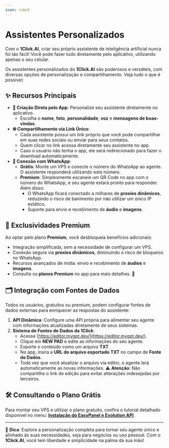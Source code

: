 ```yaml
---
icon: robot
---
```


# Assistentes Personalizados

Com o **1Click.AI**, criar seu próprio assistente de inteligência artificial nunca foi tão fácil! Você pode fazer tudo diretamente pelo aplicativo, utilizando apenas o seu celular.

Os assistentes personalizados do **1Click.AI** são poderosos e versáteis, com diversas opções de personalização e compartilhamento. Veja tudo o que é possível:

## ✨ Recursos Principais

* **📱 Criação Direta pelo App**: Personalize seu assistente diretamente no aplicativo.
  * Escolha o **nome**, **foto**, **personalidade**, **voz** e **mensagens de boas-vindas**.
* **🌐 Compartilhamento via Link Único**:
  * Cada assistente possui um link próprio que você pode compartilhar em suas redes sociais ou enviar para seus contatos.
  * Quem clicar no link acessa diretamente seu assistente no app.
  * Caso o usuário não tenha o app, ele será redirecionado para fazer o download automaticamente.
* **📲 Conexão com WhatsApp**:
  * **Grátis**: Monte um VPS e conecte o número do WhatsApp ao agente. O assistente responderá utilizando este número.
  * **Premium**: Simplesmente escaneie um QR Code no app com o número do WhatsApp, e seu agente estará pronto para responder. Além disso:
    * O WhatsApp ficará conectado a milhares de **proxies dinâmicos**, reduzindo o risco de banimento por não utilizar um único IP estático.
    * Suporte para envio e recebimento de **áudio** e **imagens**.

## 💎 Exclusividades Premium

Ao optar pelo plano **Premium**, você desbloqueia benefícios adicionais:

* Integração simplificada, sem a necessidade de configurar um VPS.
* Conexão segura via **proxies dinâmicos**, diminuindo o risco de bloqueios no WhatsApp.
* Recursos avançados de mídia: envio e recebimento de **áudios** e **imagens**.
* Consulte os **planos Premium** no app para mais detalhes. 🛒

## 🗂️ Integração com Fontes de Dados

Todos os usuários, gratuitos ou premium, podem configurar fontes de dados externas para enriquecer as respostas do assistente:

1. **API Dinâmica**: Configure uma API própria para alimentar seu agente com informações atualizadas diretamente de seus sistemas.
2. **Sistema de Fontes de Dados da 1Click**:
   * Acesse [https://editor.mygpt.dev/](https://editor.mygpt.dev/).
   * Clique em **NEW PAD** e edite as informações do seu agente.
   * Exporte o conteúdo como um arquivo **TXT**.
   * No app, insira a **URL do arquivo exportado TXT** no campo de **Fonte de Dados**.
   * Toda vez que você atualizar o arquivo via editor, o agente lerá automaticamente as novas informações. ⚠️ **Atenção**: Não compartilhe o link de edição para evitar alterações indesejadas por terceiros.

## 🛠️ Consultando o Plano Grátis

Para montar seu VPS e utilizar o plano gratuito, confira o tutorial detalhado disponível no menu: [**Instalação do EasyPanel e Evolution API**](../tutorial-easypanel.md).

***

💬 **Dica**: Explore a personalização completa para tornar seu agente único e alinhado às suas necessidades, seja para negócios ou uso pessoal. Com o **1Click.AI**, você tem liberdade e simplicidade na palma da sua mão!
